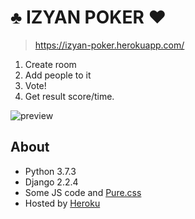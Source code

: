 # ♣️ IZYAN POKER ♥️

> https://izyan-poker.herokuapp.com/

1. Create room
2. Add people to it
3. Vote!
4. Get result score/time.

![preview](https://github.com/deniskrumko/izyan-poker/blob/master/static/images/Preview.png?raw=true)

## About

* Python 3.7.3
* Django 2.2.4
* Some JS code and [Pure.css](https://purecss.io/)
* Hosted by [Heroku](https://www.heroku.com/)
